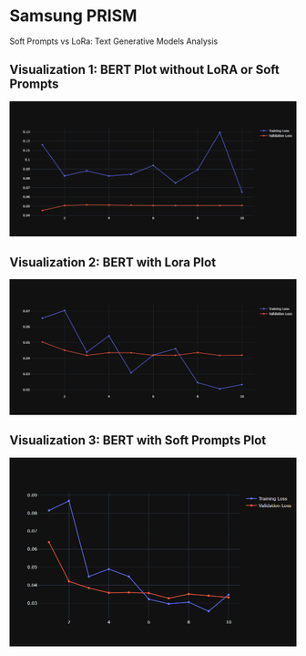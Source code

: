 # Samsung PRISM 	
Soft Prompts vs LoRa: Text Generative Models Analysis

## Visualization 1: BERT Plot without LoRA or Soft Prompts

![BERT Plot](assets/bert_plot.png)

## Visualization 2: BERT with Lora Plot

![BERT Lora Plot](assets/bert_lora_plot.png)

## Visualization 3: BERT with Soft Prompts Plot

![Soft Prompts BERT Plot](assets/soft-prompts-bert-plot.png)

